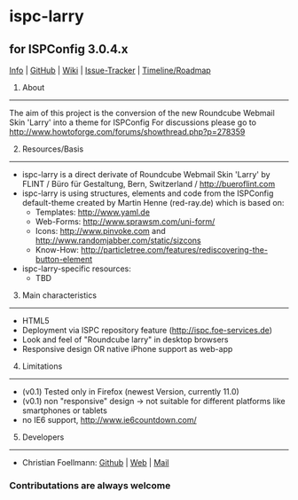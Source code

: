 # ispc-larry
## for ISPConfig 3.0.4.x

[Info](http://open-source.foe-services.de/ispc-larry/) | [GitHub](https://github.com/foe-services/ispc-larry) | [Wiki](https://github.com/foe-services/ispc-larry/wiki) | [Issue-Tracker](https://github.com/foe-services/ispc-larry/issues) | [Timeline/Roadmap](https://github.com/foe-services/ispc-larry/issues/milestones)

1. About
--------
The aim of this project is the conversion of the new Roundcube Webmail Skin 'Larry' into a theme for ISPConfig
For discussions please go to http://www.howtoforge.com/forums/showthread.php?p=278359  

2. Resources/Basis
------------------
-   ispc-larry is a direct derivate of Roundcube Webmail Skin 'Larry' by FLINT / Büro für Gestaltung, Bern, Switzerland / http://bueroflint.com
-   ispc-larry is using structures, elements and code from the ISPConfig default-theme created by Martin Henne (red-ray.de) which is based on:
    -   Templates: http://www.yaml.de
    -   Web-Forms: http://www.sprawsm.com/uni-form/
    -   Icons: http://www.pinvoke.com and http://www.randomjabber.com/static/sizcons
    -   Know-How: http://particletree.com/features/rediscovering-the-button-element
-   ispc-larry-specific resources:
    -   TBD

3. Main characteristics
-----------------------
-   HTML5
-   Deployment via ISPC repository feature (http://ispc.foe-services.de)
-   Look and feel of "Roundcube larry" in desktop browsers
-   Responsive design OR native iPhone support as web-app
 
4. Limitations
--------------
-   (v0.1) Tested only in Firefox (newest Version, currently 11.0)
-   (v0.1) non "responsive" design -> not suitable for different platforms like smartphones or tablets
-   no IE6 support, http://www.ie6countdown.com/

5. Developers
-------------
-   Christian Foellmann: [Github](https://github.com/cfoellmann) | [Web](http://www.foe-services.de) | [Mail](mailto:foellmann@foe-services.de)

### Contributations are always welcome